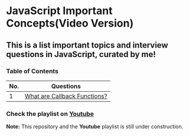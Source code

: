 # JavaScript Important Concepts(Video Version)

## This is a list important topics and interview questions in JavaScript, curated by me!

### Table of Contents

| No. | Questions                                                    |
| --- | ------------------------------------------------------------ |
| 1   | [What are Callback Functions?](https://youtu.be/nEmElIGyKGk) |

### Check the playlist on [Youtube](https://youtube.com/playlist?list=PLWgH1O_994O-W_U8_633jRg2Ii8mtexRY)

**Note:** This repository and the **Youtube** playlist is still under construction.
